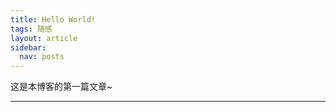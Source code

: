 ```yaml
---
title: Hello World!
tags: 随感
layout: article
sidebar:
  nav: posts
---
```


这是本博客的第一篇文章~

<!--more-->

---


